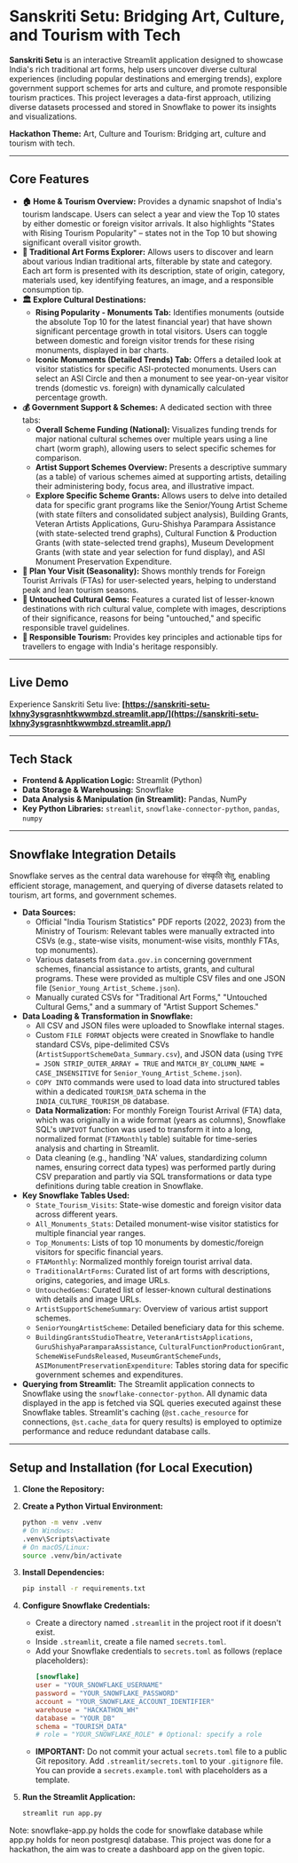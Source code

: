 # Sanskriti Setu: Bridging Art, Culture, and Tourism with Tech

**Sanskriti Setu** is an interactive Streamlit application designed to showcase India's rich traditional art forms, help users uncover diverse cultural experiences (including popular destinations and emerging trends), explore government support schemes for arts and culture, and promote responsible tourism practices. This project leverages a data-first approach, utilizing diverse datasets processed and stored in Snowflake to power its insights and visualizations.

**Hackathon Theme:** Art, Culture and Tourism: Bridging art, culture and tourism with tech.

---

## Core Features

* **🏠 Home & Tourism Overview:** Provides a dynamic snapshot of India's tourism landscape. Users can select a year and view the Top 10 states by either domestic or foreign visitor arrivals. It also highlights "States with Rising Tourism Popularity" – states not in the Top 10 but showing significant overall visitor growth.
* **🎨 Traditional Art Forms Explorer:** Allows users to discover and learn about various Indian traditional arts, filterable by state and category. Each art form is presented with its description, state of origin, category, materials used, key identifying features, an image, and a responsible consumption tip.
* **🏛️ Explore Cultural Destinations:**
    * **Rising Popularity - Monuments Tab:** Identifies monuments (outside the absolute Top 10 for the latest financial year) that have shown significant percentage growth in total visitors. Users can toggle between domestic and foreign visitor trends for these rising monuments, displayed in bar charts.
    * **Iconic Monuments (Detailed Trends) Tab:** Offers a detailed look at visitor statistics for specific ASI-protected monuments. Users can select an ASI Circle and then a monument to see year-on-year visitor trends (domestic vs. foreign) with dynamically calculated percentage growth.
* **💰 Government Support & Schemes:** A dedicated section with three tabs:
    * **Overall Scheme Funding (National):** Visualizes funding trends for major national cultural schemes over multiple years using a line chart (worm graph), allowing users to select specific schemes for comparison.
    * **Artist Support Schemes Overview:** Presents a descriptive summary (as a table) of various schemes aimed at supporting artists, detailing their administering body, focus area, and illustrative impact.
    * **Explore Specific Scheme Grants:** Allows users to delve into detailed data for specific grant programs like the Senior/Young Artist Scheme (with state filters and consolidated subject analysis), Building Grants, Veteran Artists Applications, Guru-Shishya Parampara Assistance (with state-selected trend graphs), Cultural Function & Production Grants (with state-selected trend graphs), Museum Development Grants (with state and year selection for fund display), and ASI Monument Preservation Expenditure.
* **📅 Plan Your Visit (Seasonality):** Shows monthly trends for Foreign Tourist Arrivals (FTAs) for user-selected years, helping to understand peak and lean tourism seasons.
* **💎 Untouched Cultural Gems:** Features a curated list of lesser-known destinations with rich cultural value, complete with images, descriptions of their significance, reasons for being "untouched," and specific responsible travel guidelines.
* **🌿 Responsible Tourism:** Provides key principles and actionable tips for travellers to engage with India's heritage responsibly.

---

## Live Demo

Experience Sanskriti Setu live:
**[https://sanskriti-setu-lxhny3ysgrasnhtkwwmbzd.streamlit.app/](https://sanskriti-setu-lxhny3ysgrasnhtkwwmbzd.streamlit.app/)**

---

## Tech Stack

* **Frontend & Application Logic:** Streamlit (Python)
* **Data Storage & Warehousing:** Snowflake
* **Data Analysis & Manipulation (in Streamlit):** Pandas, NumPy
* **Key Python Libraries:** `streamlit`, `snowflake-connector-python`, `pandas`, `numpy`

---

## Snowflake Integration Details

Snowflake serves as the central data warehouse for संस्कृति सेतु, enabling efficient storage, management, and querying of diverse datasets related to tourism, art forms, and government schemes.

* **Data Sources:**
    * Official "India Tourism Statistics" PDF reports (2022, 2023) from the Ministry of Tourism: Relevant tables were manually extracted into CSVs (e.g., state-wise visits, monument-wise visits, monthly FTAs, top monuments).
    * Various datasets from `data.gov.in` concerning government schemes, financial assistance to artists, grants, and cultural programs. These were provided as multiple CSV files and one JSON file (`Senior_Young_Artist_Scheme.json`).
    * Manually curated CSVs for "Traditional Art Forms," "Untouched Cultural Gems," and a summary of "Artist Support Schemes."
* **Data Loading & Transformation in Snowflake:**
    * All CSV and JSON files were uploaded to Snowflake internal stages.
    * Custom `FILE FORMAT` objects were created in Snowflake to handle standard CSVs, pipe-delimited CSVs (`ArtistSupportSchemeData_Summary.csv`), and JSON data (using `TYPE = JSON STRIP_OUTER_ARRAY = TRUE` and `MATCH_BY_COLUMN_NAME = CASE_INSENSITIVE` for `Senior_Young_Artist_Scheme.json`).
    * `COPY INTO` commands were used to load data into structured tables within a dedicated `TOURISM_DATA` schema in the `INDIA_CULTURE_TOURISM_DB` database.
    * **Data Normalization:** For monthly Foreign Tourist Arrival (FTA) data, which was originally in a wide format (years as columns), Snowflake SQL's `UNPIVOT` function was used to transform it into a long, normalized format (`FTAMonthly` table) suitable for time-series analysis and charting in Streamlit.
    * Data cleaning (e.g., handling 'NA' values, standardizing column names, ensuring correct data types) was performed partly during CSV preparation and partly via SQL transformations or data type definitions during table creation in Snowflake.
* **Key Snowflake Tables Used:**
    * `State_Tourism_Visits`: State-wise domestic and foreign visitor data across different years.
    * `All_Monuments_Stats`: Detailed monument-wise visitor statistics for multiple financial year ranges.
    * `Top_Monuments`: Lists of top 10 monuments by domestic/foreign visitors for specific financial years.
    * `FTAMonthly`: Normalized monthly foreign tourist arrival data.
    * `TraditionalArtForms`: Curated list of art forms with descriptions, origins, categories, and image URLs.
    * `UntouchedGems`: Curated list of lesser-known cultural destinations with details and image URLs.
    * `ArtistSupportSchemeSummary`: Overview of various artist support schemes.
    * `SeniorYoungArtistScheme`: Detailed beneficiary data for this scheme.
    * `BuildingGrantsStudioTheatre`, `VeteranArtistsApplications`, `GuruShishyaParamparaAssistance`, `CulturalFunctionProductionGrant`, `SchemeWiseFundsReleased`, `MuseumGrantSchemeFunds`, `ASIMonumentPreservationExpenditure`: Tables storing data for specific government schemes and expenditures.
* **Querying from Streamlit:** The Streamlit application connects to Snowflake using the `snowflake-connector-python`. All dynamic data displayed in the app is fetched via SQL queries executed against these Snowflake tables. Streamlit's caching (`@st.cache_resource` for connections, `@st.cache_data` for query results) is employed to optimize performance and reduce redundant database calls.

---

## Setup and Installation (for Local Execution)

1.  **Clone the Repository:**

2.  **Create a Python Virtual Environment:**
    ```bash
    python -m venv .venv
    # On Windows:
    .venv\Scripts\activate
    # On macOS/Linux:
    source .venv/bin/activate
    ```
3.  **Install Dependencies:**
    ```bash
    pip install -r requirements.txt
    ```
4.  **Configure Snowflake Credentials:**
    * Create a directory named `.streamlit` in the project root if it doesn't exist.
    * Inside `.streamlit`, create a file named `secrets.toml`.
    * Add your Snowflake credentials to `secrets.toml` as follows (replace placeholders):
        ```toml
        [snowflake]
        user = "YOUR_SNOWFLAKE_USERNAME"
        password = "YOUR_SNOWFLAKE_PASSWORD"
        account = "YOUR_SNOWFLAKE_ACCOUNT_IDENTIFIER"
        warehouse = "HACKATHON_WH" 
        database = "YOUR_DB" 
        schema = "TOURISM_DATA" 
        # role = "YOUR_SNOWFLAKE_ROLE" # Optional: specify a role
        ```
    * **IMPORTANT:** Do not commit your actual `secrets.toml` file to a public Git repository. Add `.streamlit/secrets.toml` to your `.gitignore` file. You can provide a `secrets.example.toml` with placeholders as a template.
5.  **Run the Streamlit Application:**
    ```bash
    streamlit run app.py
    ```
Note: snowflake-app.py holds the code for snowflake database while app.py holds for neon postgresql database. This project was done for a hackathon, the aim was to create a dashboard app on the given topic.
